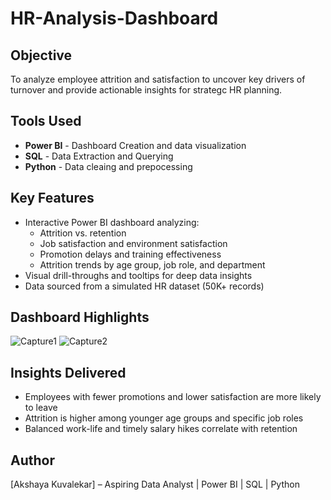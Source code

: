 # HR-Analysis-Dashboard

## Objective
To analyze employee attrition and satisfaction to uncover key drivers of turnover and provide actionable insights for strategc HR planning.

## Tools Used
- **Power BI** - Dashboard Creation and data visualization
- **SQL** - Data Extraction and Querying
- **Python** - Data cleaing and prepocessing

## Key Features
- Interactive Power BI dashboard analyzing:
  - Attrition vs. retention
  - Job satisfaction and environment satisfaction
  - Promotion delays and training effectiveness
  - Attrition trends by age group, job role, and department
- Visual drill-throughs and tooltips for deep data insights
- Data sourced from a simulated HR dataset (50K+ records)

## Dashboard Highlights
![Capture1](https://github.com/user-attachments/assets/639b46a1-cf80-4a6b-99af-c501123e444c)
![Capture2](https://github.com/user-attachments/assets/35ba23ae-66ce-4474-be71-c8c4082a194e)

## Insights Delivered
- Employees with fewer promotions and lower satisfaction are more likely to leave
- Attrition is higher among younger age groups and specific job roles
- Balanced work-life and timely salary hikes correlate with retention

## Author
[Akshaya Kuvalekar] – Aspiring Data Analyst | Power BI | SQL | Python  
